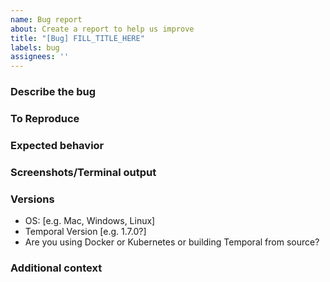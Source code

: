 ```yaml
---
name: Bug report
about: Create a report to help us improve
title: "[Bug] FILL_TITLE_HERE"
labels: bug
assignees: ''
---
```


### Describe the bug

<!-- A clear and concise description of what the bug is. -->

### To Reproduce

<!-- 
Steps to reproduce the behavior: 
1. Go to '...'
2. Click on '....'
3. Scroll down to '....'
4. See error
-->

### Expected behavior

<!-- A clear and concise description of what you expected to happen. -->

### Screenshots/Terminal output

<!-- If applicable, add screenshots or code blocks to help explain your problem. You can also use [Loom](http://loom.com/) to do short, free video bug reports. -->

### Versions

<!-- Please complete the following information where relevant. -->

- OS: [e.g. Mac, Windows, Linux]
- Temporal Version [e.g. 1.7.0?]
- Are you using Docker or Kubernetes or building Temporal from source?

### Additional context

<!-- Add any other context about the problem here. -->
